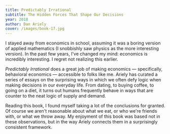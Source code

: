```yaml
---
title: Predictably Irrational
subtitle: The Hidden Forces That Shape Our Decisions
year: 2018
author: Dan Ariely
cover: /images/book-17.jpg
---
```


I stayed away from economics in school, assuming it was a boring version of applied mathematics (I snobbishly saw physics as the more interesting version). In the past few years, I've changed my mind: economics is incredibly interesting. I regret not realizing this earlier.

*Predictably Irrational* does a great job of making economics — specifically, behavioral economics — accessible to folks like me. Ariely has curated a series of essays on the surprising ways in which we often defy logic when making decisions in our everyday life. From dating, to buying coffee, to going on a diet, it turns out humans frequently behave in ways that are counter to the neat logic of supply and demand.

Reading this book, I found myself taking a lot of the conclusions for granted. Of course we aren't reasonable about what we eat, or who we're friends with, or what we throw away. My enjoyment of this book was based not in these observations, but in the way Ariely connects them in a surprisingly consistent framework.